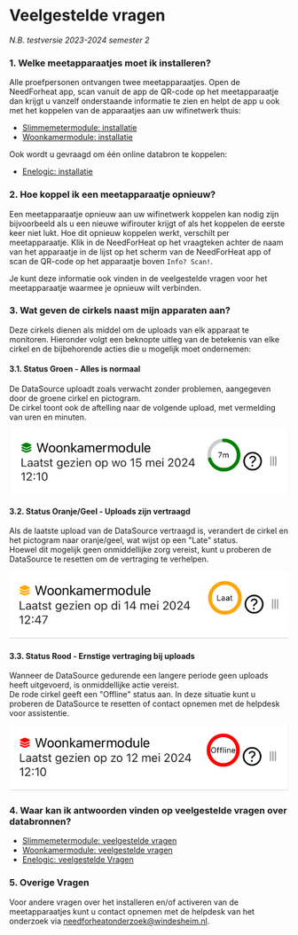 # Veelgestelde vragen

*N.B. testversie 2023-2024 semester 2*

### 1. Welke meetapparaatjes moet ik installeren?

Alle proefpersonen ontvangen twee meetapparaatjes. Open de NeedForheat app, scan vanuit de app de QR-code op het meetapparaatje dan krijgt u vanzelf onderstaande informatie te zien en helpt de app u ook met het koppelen van de apparaatjes aan uw wifinetwerk thuis:

- [Slimmemetermodule: installatie](../../../../devices/twomes-p1-reader-firmware/installation/)
- [Woonkamermodule: installatie](../../../../devices/twomes-co2-occupancy-scd41-m5coreink-firmware/installation/)

Ook wordt u gevraagd om één online databron te koppelen:

- [Enelogic: installatie](../../../../devices/enelogic/installation/)

### 2. Hoe koppel ik een meetapparaatje opnieuw?

Een meetapparaatje opnieuw aan uw wifinetwerk koppelen kan nodig zijn bijvoorbeeld als u een nieuwe wifirouter krijgt of als het koppelen de eerste keer niet lukt. Hoe dit opnieuw koppelen werkt, verschilt per meetapparaatje. Klik in de NeedForHeat op het vraagteken achter de naam van het apparaatje in de lijst op het scherm van de NeedForHeat app of scan de QR-code op het apparaatje boven `Info? Scan!`. 

Je kunt deze informatie ook vinden in de veelgestelde vragen voor het meetapparaatje waarmee je opnieuw wilt verbinden.

### 3. Wat geven de cirkels naast mijn apparaten aan?
Deze cirkels dienen als middel om de uploads van elk apparaat te monitoren. Hieronder volgt een beknopte uitleg van de betekenis van elke cirkel en de bijbehorende acties die u mogelijk moet ondernemen:

#### 3.1. Status Groen - Alles is normaal
De DataSource uploadt zoals verwacht zonder problemen, aangegeven door de groene cirkel en pictogram. \
De cirkel toont ook de aftelling naar de volgende upload, met vermelding van uren en minuten.

![Status Groen](../assets/nl-NL/good.PNG)

#### 3.2. Status Oranje/Geel - Uploads zijn vertraagd
Als de laatste upload van de DataSource vertraagd is, verandert de cirkel en het pictogram naar oranje/geel, wat wijst op een "Late" status. \
Hoewel dit mogelijk geen onmiddellijke zorg vereist, kunt u proberen de DataSource te resetten om de vertraging te verhelpen.

![Status Oranje/Geel](../assets/nl-NL/late.PNG)

#### 3.3. Status Rood - Ernstige vertraging bij uploads
Wanneer de DataSource gedurende een langere periode geen uploads heeft uitgevoerd, is onmiddellijke actie vereist. \
De rode cirkel geeft een "Offline" status aan. In deze situatie kunt u proberen de DataSource te resetten of contact opnemen met de helpdesk voor assistentie.

![Status Rood](../assets/nl-NL/offline.PNG)

### 4. Waar kan ik antwoorden vinden op veelgestelde vragen over databronnen?

- [Slimmemetermodule: veelgestelde vragen](../../../../devices/twomes-p1-reader-firmware/faq/)
- [Woonkamermodule: veelgestelde vragen](../../../../devices/twomes-co2-occupancy-scd41-m5coreink-firmware/faq/)
- [Enelogic: veelgestelde Vragen](../../../../devices/enelogic/faq/)
 
### 5. Overige Vragen

Voor andere vragen over het installeren en/of activeren van de meetapparaatjes kunt u contact opnemen met de helpdesk van het onderzoek via [needforheatonderzoek@windesheim.nl](needforheatonderzoek@windesheim.nl).